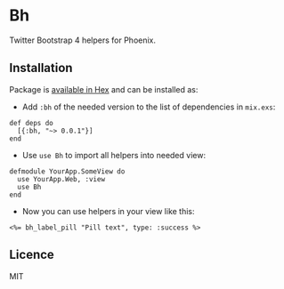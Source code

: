 # Bh

Twitter Bootstrap 4 helpers for Phoenix.

## Installation

Package is [available in Hex](https://hex.pm/packages/bh) and can be installed
as:

- Add `:bh` of the needed version to the list of dependencies in `mix.exs`:

```
def deps do
  [{:bh, "~> 0.0.1"}]
end
```

- Use `use Bh` to import all helpers into needed view:

```
defmodule YourApp.SomeView do
  use YourApp.Web, :view
  use Bh
end
```

- Now you can use helpers in your view like this:

```
<%= bh_label_pill "Pill text", type: :success %>
```

## Licence

MIT
